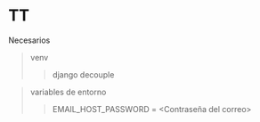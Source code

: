 # TT

Necesarios
>venv
>>django
>>decouple

>variables de entorno
>>EMAIL_HOST_PASSWORD = <Contraseña del correo>